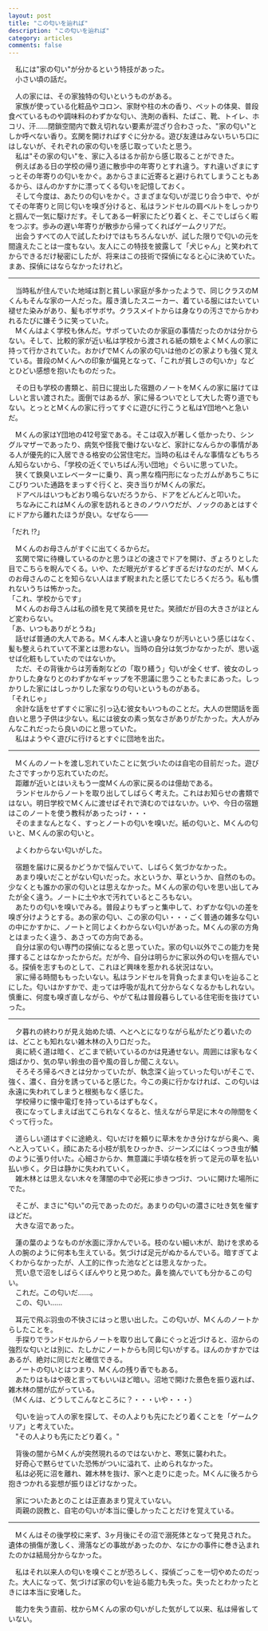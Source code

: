 ```yaml
---
layout: post
title: "この匂いを辿れば"
description: "この匂いを辿れば"
category: articles
comments: false
---
```


　私には"家の匂い"が分かるという特技があった。  
　小さい頃の話だ。  

　人の家には、その家独特の匂いというものがある。  
　家族が使っている化粧品やコロン、家財や柱の木の香り、ペットの体臭、普段食べているものや調味料のわずかな匂い、洗剤の香料、たばこ、靴、トイレ、ホコリ、汗……閉鎖空間内で数え切れない要素が混ざり合わさった、"家の匂い"としか呼べない香り。玄関を開ければすぐに分かる。遊び友達はみないちいち口にはしないが、それぞれの家の匂いを感じ取っていたと思う。  
　私は"その家の匂い"を、家に入るはるか前から感じ取ることができた。  
　例えばある日の学校の帰り道に散歩中の年寄りとすれ違う。すれ違いざまにすっとその年寄りの匂いをかぐ。あからさまに近寄ると避けられてしまうこともあるから、ほんのかすかに漂ってくる匂いを記憶しておく。  
　そして今度は、あたりの匂いをかぐ。さまざまな匂いが混じり合う中で、やがてその年寄りと同じ匂いを嗅ぎ分けると、私はランドセルの肩ベルトをしっかりと掴んで一気に駆けだす。そしてある一軒家にたどり着くと、そこでしばらく暇をつぶす。歩みの遅い年寄りが散歩から帰ってくればゲームクリアだ。  
　出会うすべての人で試したわけではもちろんないが、試した限りで匂いの元を間違えたことは一度もない。友人にこの特技を披露して「犬じゃん」と笑われてからできるだけ秘密にしたが、将来はこの技術で探偵になると心に決めていた。まあ、探偵にはならなかったけれど。  

---

　当時私が住んでいた地域は割と貧しい家庭が多かったようで、同じクラスのMくんもそんな家の一人だった。履き潰したスニーカー、着ている服にはたいてい褪せた染みがあり、髪もボサボサ。クラスメイトからは身なりの汚さでからかわれるたびに嫌そうに笑っていた。  
　Mくんはよく学校も休んだ。サボっていたのか家庭の事情だったのかは分からない。そして、比較的家が近い私は学校から渡される紙の類をよくMくんの家に持って行かされていた。おかげでMくんの家の匂いは他のどの家よりも強く覚えている。普段のMくんへの印象が偏見となって、「これが貧しさの匂いか」などとひどい感想を抱いたものだった。

　その日も学校の書類と、前日に提出した宿題のノートをMくんの家に届けてほしいと言い渡された。面倒ではあるが、家に帰るついでとして大した寄り道でもない。とっととMくんの家に行ってすぐに遊びに行こうと私はY団地へと急いだ。

　Mくんの家はY団地の412号室である。そこは収入が著しく低かったり、シングルマザーであったり、病気や怪我で働けないなど、家計になんらかの事情がある人が優先的に入居できる格安の公営住宅だ。当時の私はそんな事情などもちろん知らないから、「学校の近くでいちばん汚い団地」ぐらいに思っていた。  
　狭くて鉄臭いエレベーターに乗り、真っ黒な楕円形になったガムがあちこちにこびりついた通路をまっすぐ行くと、突き当りがMくんの家だ。  
　ドアベルはいつもどおり鳴らないだろうから、ドアをどんどんと叩いた。  
　ちなみにこれはMくんの家を訪れるときのノウハウだが、ノックのあとはすぐにドアから離れたほうが良い。なぜなら――  

「だれ !?」  

　Mくんのお母さんがすぐに出てくるからだ。  
　玄関で常に待機しているのかと思うほどの速さでドアを開け、ぎょろりとした目でこちらを睨んでくる。いや、ただ眼光がするどすぎるだけなのだが、Mくんのお母さんのことを知らない人はまず睨まれたと感じてたじろくだろう。私も慣れないうちは怖かった。  
「これ、学校からです」  
　Mくんのお母さんは私の顔を見て笑顔を見せた。笑顔だが目の大きさがほとんど変わらない。  
「あ、いつもありがとうね」  
　話せば普通の大人である。Mくん本人と違い身なりが汚いという感じはなく、髪も整えられていて不潔とは思わない。当時の自分は気づかなかったが、思い返せば化粧もしていたのではないか。  
　ただ、その背後からは芳香剤などの「取り繕う」匂いが全くせず、彼女のしっかりした身なりとのわずかなギャップを不思議に思うこともたまにあった。しっかりした家にはしっかりした家なりの匂いというものがある。  
「それじゃ」  
　余計な話をせずすぐに家に引っ込む彼女もいつものことだ。大人の世間話を面白いと思う子供は少ない。私には彼女の素っ気なさがありがたかった。大人がみんなこれだったら良いのにと思っていた。  
　私はようやく遊びに行けるとすぐに団地を出た。  

---

　Mくんのノートを渡し忘れていたことに気づいたのは自宅の目前だった。遊びたさですっかり忘れていたのだ。  
　距離が近いとはいえもう一度Mくんの家に戻るのは億劫である。  
　ランドセルからノートを取り出してしばらく考えた。これはお知らせの書類ではない。明日学校でMくんに渡せばそれで済むのではないか。いや、今日の宿題はこのノートを使う教科があったっけ・・・  
　そのままなんとなく、すっとノートの匂いを嗅いだ。紙の匂いと、Mくんの匂いと、Mくんの家の匂いと。  

　よくわからない匂いがした。  

　宿題を届けに戻るかどうかで悩んでいて、しばらく気づかなかった。  
　あまり嗅いだことがない匂いだった。水というか、草というか、自然のもの。少なくとも誰かの家の匂いとは思えなかった。Mくんの家の匂いを思い出してみたが全く違う。ノートに土や水で汚れているところもない。  
　あたりの匂いを嗅いでみる。普段よりもずっと集中して、わずかな匂いの差を嗅ぎ分けようとする。あの家の匂い、この家の匂い・・・ごく普通の雑多な匂いの中にかすかに、ノートと同じよくわからない匂いがあった。Mくんの家の方角とはまったく違う、あさっての方向である。  
　自分は家の匂い専門の探偵になると思っていた。家の匂い以外でこの能力を発揮することはなかったからだ。だが今、自分は明らかに家以外の匂いを掴んでいる。探偵を志すものとして、これほど興味を惹かれる状況はない。  
　家に帰る時間ももったいない。私はランドセルを背負ったまま匂いを辿ることにした。匂いはかすかで、走っては呼吸が乱れて分からなくなるかもしれない。慎重に、何度も嗅ぎ直しながら、やがて私は普段暮らしている住宅街を抜けていった。  

---

　夕暮れの終わりが見え始めた頃、へとへとになりながら私がたどり着いたのは、どことも知れない雑木林の入り口だった。  
　奥に続く道は暗く、どこまで続いているのかは見通せない。周囲には家もなく畑ばかり、気の早い鈴虫の音や風の音しか聞こえない。  
　そろそろ帰るべきとは分かっていたが、執念深く辿っていった匂いがそこで、強く、濃く、自分を誘っていると感じた。今この奥に行かなければ、この匂いは永遠に失われてしまうと根拠もなく感じた。  
　学校帰りに懐中電灯を持っているはずもなく。  
　夜になってしまえば出てこられなくなると、怯えながら早足に木々の隙間をくぐって行った。  

　道らしい道はすぐに途絶え、匂いだけを頼りに草木をかき分けながら奥へ、奥へと入っていく。顔にあたる小枝が肌をひっかき、ジーンズにはくっつき虫が鱗のように張り付いた。心細さからか、無意識に手頃な枝を折って足元の草を払い払い歩く。夕日は静かに失われていく。  
　雑木林とは思えない木々を薄闇の中で必死に歩きつづけ、ついに開けた場所にでた。  

　そこが、まさに"匂い"の元であったのだ。あまりの匂いの濃さに吐き気を催すほどだ。  
　大きな沼であった。  

　蓮の葉のようなものが水面に浮かんでいる。枝のない細い木が、助けを求める人の腕のように何本も生えている。気づけば足元がぬかるんでいる。暗すぎてよくわからなかったが、人工的に作った池などとは思えなかった。  
　荒い息で沼をしばらくぼんやりと見つめた。鼻を摘んでいても分かるこの匂い。  
　これだ。この匂いだ……。  
　この、匂い……  

　耳元で飛ぶ羽虫の不快さにはっと思い出した。この匂いが、Mくんのノートからしたことを。  
　手探りでランドセルからノートを取り出して鼻にぐっと近づけると、沼からの強烈な匂いとは別に、たしかにノートからも同じ匂いがする。ほんのかすかではあるが、絶対に同じだと確信できる。  
　ノートの匂いとはつまり、Mくんの残り香でもある。  
　あたりはもはや夜と言ってもいいほど暗い。沼地で開けた景色を振り返れば、雑木林の闇が広がっている。  
（Mくんは、どうしてこんなところに？・・・いや・・・）  

　匂いを辿って人の家を探して、その人よりも先にたどり着くことを「ゲームクリア」と考えていた。  
　"その人よりも先にたどり着く。"  

　背後の闇からMくんが突然現れるのではないかと、寒気に襲われた。  
　好奇心で黙らせていた恐怖がついに溢れて、止められなかった。  
　私は必死に沼を離れ、雑木林を抜け、家へと走りに走った。Mくんに後ろから抱きつかれる妄想が振りほどけなかった。  

　家についたあとのことは正直あまり覚えていない。  
　両親の説教と、自宅の匂いが本当に優しかったことだけを覚えている。  

---

　Mくんはその後学校に来ず、3ヶ月後にその沼で溺死体となって発見された。遺体の損傷が激しく、滑落などの事故があったのか、なにかの事件に巻き込まれたのかは結局分からなかった。  

　私はそれ以来人の匂いを嗅ぐことが恐ろしく、探偵ごっこを一切やめたのだった。大人になって、気づけば家の匂いを辿る能力も失った。失ったとわかったときには本当に安堵した。  

　能力を失う直前、枕からMくんの家の匂いがした気がして以来、私は帰省していない。  <br><br><br><br><br><br><br><br><br><br>